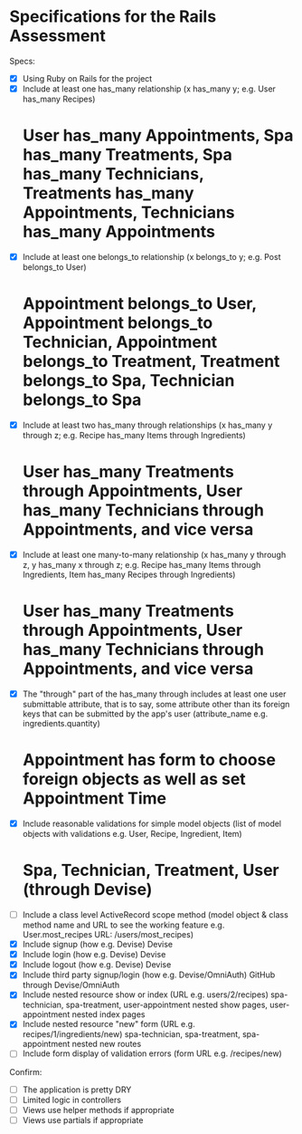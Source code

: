 # Specifications for the Rails Assessment

Specs:
- [x] Using Ruby on Rails for the project
- [x] Include at least one has_many relationship (x has_many y; e.g. User has_many Recipes) 
    # User has_many Appointments, Spa has_many Treatments, Spa has_many Technicians, Treatments has_many Appointments, Technicians has_many Appointments
- [x] Include at least one belongs_to relationship (x belongs_to y; e.g. Post belongs_to User)
    # Appointment belongs_to User, Appointment belongs_to Technician, Appointment belongs_to Treatment, Treatment belongs_to Spa, Technician belongs_to Spa
- [x] Include at least two has_many through relationships (x has_many y through z; e.g. Recipe has_many Items through Ingredients)
    # User has_many Treatments through Appointments, User has_many Technicians through Appointments, and vice versa
- [x] Include at least one many-to-many relationship (x has_many y through z, y has_many x through z; e.g. Recipe has_many Items through Ingredients, Item has_many Recipes through Ingredients)
    # User has_many Treatments through Appointments, User has_many Technicians through Appointments, and vice versa
- [x] The "through" part of the has_many through includes at least one user submittable attribute, that is to say, some attribute other than its foreign keys that can be submitted by the app's user (attribute_name e.g. ingredients.quantity)
    # Appointment has form to choose foreign objects as well as set Appointment Time
- [x] Include reasonable validations for simple model objects (list of model objects with validations e.g. User, Recipe, Ingredient, Item)
    # Spa, Technician, Treatment, User (through Devise)
- [ ] Include a class level ActiveRecord scope method (model object & class method name and URL to see the working feature e.g. User.most_recipes URL: /users/most_recipes)
- [x] Include signup (how e.g. Devise)
    Devise
- [x] Include login (how e.g. Devise)
    Devise
- [x] Include logout (how e.g. Devise)
    Devise
- [x] Include third party signup/login (how e.g. Devise/OmniAuth)
    GitHub through Devise/OmniAuth
- [x] Include nested resource show or index (URL e.g. users/2/recipes)
    spa-technician, spa-treatment, user-appointment nested show pages, user-appointment nested index pages
- [x] Include nested resource "new" form (URL e.g. recipes/1/ingredients/new)
    spa-technician, spa-treatment, spa-appointment nested new routes
- [ ] Include form display of validation errors (form URL e.g. /recipes/new)

Confirm:
- [ ] The application is pretty DRY
- [ ] Limited logic in controllers
- [ ] Views use helper methods if appropriate
- [ ] Views use partials if appropriate
